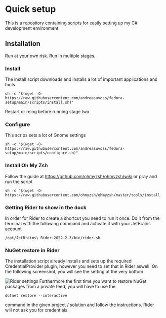 # Quick setup
This is a repository containing scripts for easily setting up my C# development environment.

## Installation
Run at your own risk. Run in multiple stages. 
### Install
The install script downloads and installs a lot of important applications and tools
```shell
sh -c "$(wget -O- https://raw.githubusercontent.com/andreasuvoss/fedora-setup/main/scripts/install.sh)"
```
Restart or relog before running stage two
### Configure
This scrips sets a lot of Gnome settings
```shell
sh -c "$(wget -O- https://raw.githubusercontent.com/andreasuvoss/fedora-setup/main/scripts/configure.sh)"
```
### Install Oh My Zsh
Follow the guide at https://github.com/ohmyzsh/ohmyzsh/wiki or pray and run the script
```shell
sh -c "$(wget -O- https://raw.githubusercontent.com/ohmyzsh/ohmyzsh/master/tools/install.sh)"
```
### Getting Rider to show in the dock
In order for Rider to create a shortcut you need to run it once. Do it from the terminal with the following command and activate it with your JetBrains account
```
/opt/JetBrains\ Rider-2022.2.3/bin/rider.sh
```

### NuGet restore in Rider
The installation script already installs and sets up the required CredentialProvider plugin, however you need to set that in Rider aswell. On the following screenshot, you will see the setting at the very bottom

![Rider settings](https://github.com/andreasuvoss/fedora-setup/main/blob/rider-nuget.png?raw=true)
Furthermore the first time you want to restore NuGet packages from a private feed, you will have to use the 
```shell
dotnet restore --interactive
```
command in the given project / solution and follow the instructions. Rider will not ask you for credentials.
